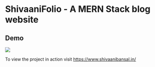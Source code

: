 # ShivaaniFolio - A MERN Stack blog website

## Demo
<img src="https://github.com/RahulBansal123/shivaanifolio/blob/main/shivaanifolio.gif"/>

To view the project in action visit <a href='https://www.shivaanibansal.in/'/>https://www.shivaanibansal.in/</a>
